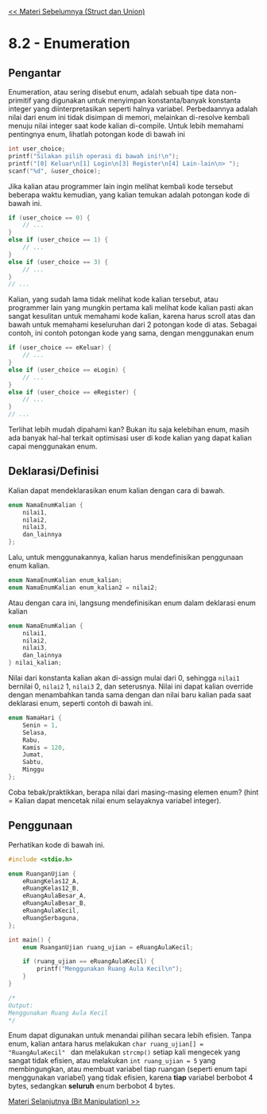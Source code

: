[<< Materi Sebelumnya (Struct dan Union)](1-StructUnion.md)

# 8.2 - Enumeration

## Pengantar

Enumeration, atau sering disebut enum, adalah sebuah tipe data non-primitif yang digunakan untuk menyimpan konstanta/banyak konstanta integer yang diinterpretasikan seperti halnya variabel. Perbedaannya adalah nilai dari enum ini tidak disimpan di memori, melainkan di-resolve kembali menuju nilai integer saat kode kalian di-compile.
Untuk lebih memahami pentingnya enum, lihatlah potongan kode di bawah ini

```c
int user_choice;
printf("Silakan pilih operasi di bawah ini!\n");
printf("[0] Keluar\n[1] Login\n[3] Register\n[4] Lain-lain\n> ");
scanf("%d", &user_choice);
```

Jika kalian atau programmer lain ingin melihat kembali kode tersebut beberapa waktu kemudian, yang kalian temukan adalah potongan kode di bawah ini.

```c
if (user_choice == 0) {
    // ...
}
else if (user_choice == 1) {
    // ...
}
else if (user_choice == 3) {
    // ...
}
// ...
```

Kalian, yang sudah lama tidak melihat kode kalian tersebut, atau programmer lain yang mungkin pertama kali melihat kode kalian pasti akan sangat kesulitan untuk memahami kode kalian, karena harus scroll atas dan bawah untuk memahami keseluruhan dari 2 potongan kode di atas. Sebagai contoh, ini contoh potongan kode yang sama, dengan menggunakan enum

```c
if (user_choice == eKeluar) {
    // ...
}
else if (user_choice == eLogin) {
    // ...
}
else if (user_choice == eRegister) {
    // ...
}
// ...
```

Terlihat lebih mudah dipahami kan? Bukan itu saja kelebihan enum, masih ada banyak hal-hal terkait optimisasi user di kode kalian yang dapat kalian capai menggunakan enum.

## Deklarasi/Definisi

Kalian dapat mendeklarasikan enum kalian dengan cara di bawah.

```c
enum NamaEnumKalian {
    nilai1,
    nilai2,
    nilai3,
    dan_lainnya
};
```

Lalu, untuk menggunakannya, kalian harus mendefinisikan penggunaan enum kalian.

```c
enum NamaEnumKalian enum_kalian;
enum NamaEnumKalian enum_kalian2 = nilai2;
```

Atau dengan cara ini, langsung mendefinisikan enum dalam deklarasi enum kalian

```c
enum NamaEnumKalian {
    nilai1,
    nilai2,
    nilai3,
    dan_lainnya
} nilai_kalian;
```

Nilai dari konstanta kalian akan di-assign mulai dari 0, sehingga `nilai1` bernilai 0, `nilai2` 1, `nilai3` 2, dan seterusnya. Nilai ini dapat kalian override dengan menambahkan tanda sama dengan dan nilai baru kalian pada saat deklarasi enum, seperti contoh di bawah ini.

```c
enum NamaHari {
    Senin = 1,
    Selasa,
    Rabu,
    Kamis = 120,
    Jumat,
    Sabtu,
    Minggu
};
```

Coba tebak/praktikkan, berapa nilai dari masing-masing elemen enum? (hint = Kalian dapat mencetak nilai enum selayaknya variabel integer).

## Penggunaan

Perhatikan kode di bawah ini.

```c
#include <stdio.h>

enum RuanganUjian {
    eRuangKelas12_A,
    eRuangKelas12_B,
    eRuangAulaBesar_A,
    eRuangAulaBesar_B,
    eRuangAulaKecil,
    eRuangSerbaguna,
};

int main() {
    enum RuanganUjian ruang_ujian = eRuangAulaKecil;

    if (ruang_ujian == eRuangAulaKecil) {
        printf("Menggunakan Ruang Aula Kecil\n");
    }
}

/*
Output:
Menggunakan Ruang Aula Kecil
*/
```

Enum dapat digunakan untuk menandai pilihan secara lebih efisien. Tanpa enum, kalian antara harus melakukan `char ruang_ujian[] = "RuangAulaKecil" ` dan melakukan `strcmp()` setiap kali mengecek yang sangat tidak efisien, atau melakukan `int ruang_ujian = 5` yang membingungkan, atau membuat variabel tiap ruangan (seperti enum tapi menggunakan variabel) yang tidak efisien, karena **tiap** variabel berbobot 4 bytes, sedangkan **seluruh** enum berbobot 4 bytes.

[Materi Selanjutnya (Bit Manipulation) >>](3-BitManipulation.md)

